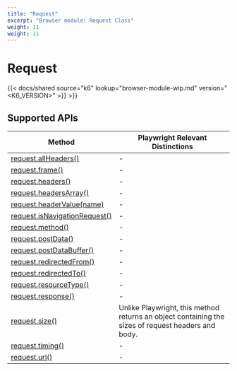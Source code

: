 ```yaml
---
title: "Request"
excerpt: "Browser module: Request Class"
weight: 11
weight: 11
---
```


# Request

{{< docs/shared source="k6" lookup="browser-module-wip.md" version="<K6_VERSION>" >}} >}}

## Supported APIs

| Method                                                                                                                                   | Playwright Relevant Distinctions                                                                   |
| ---------------------------------------------------------------------------------------------------------------------------------------- | -------------------------------------------------------------------------------------------------- |
| <a href="https://playwright.dev/docs/api/class-request#request-all-headers" target="_blank" >request.allHeaders()</a>                    | -                                                                                                  |
| <a href="https://playwright.dev/docs/api/class-request#request-frame" target="_blank" >request.frame()</a>                               | -                                                                                                  |
| <a href="https://playwright.dev/docs/api/class-request#request-headers" target="_blank" >request.headers()</a>                           | -                                                                                                  |
| <a href="https://playwright.dev/docs/api/class-request#request-headers-array" target="_blank" >request.headersArray()</a>                | -                                                                                                  |
| <a href="https://playwright.dev/docs/api/class-request#request-header-value" target="_blank" >request.headerValue(name)</a>              | -                                                                                                  |
| <a href="https://playwright.dev/docs/api/class-request#request-is-navigation-request" target="_blank" >request.isNavigationRequest()</a> | -                                                                                                  |
| <a href="https://playwright.dev/docs/api/class-request#request-method" target="_blank" >request.method()</a>                             | -                                                                                                  |
| <a href="https://playwright.dev/docs/api/class-request#request-post-data" target="_blank" >request.postData()</a>                        | -                                                                                                  |
| <a href="https://playwright.dev/docs/api/class-request#request-post-data-buffer" target="_blank" >request.postDataBuffer()</a>           | -                                                                                                  |
| <a href="https://playwright.dev/docs/api/class-request#request-redirected-from" target="_blank" >request.redirectedFrom()</a>            | -                                                                                                  |
| <a href="https://playwright.dev/docs/api/class-request#request-redirected-to" target="_blank" >request.redirectedTo()</a>                | -                                                                                                  |
| <a href="https://playwright.dev/docs/api/class-request#request-resource-type" target="_blank" >request.resourceType()</a>                | -                                                                                                  |
| <a href="https://playwright.dev/docs/api/class-request#request-response" target="_blank" >request.response()</a>                         | -                                                                                                  |
| [request.size()](/docs/k6/<K6_VERSION>/javascript-api/k6-experimental/browser/request/size)                                          | Unlike Playwright, this method returns an object containing the sizes of request headers and body. |
| <a href="https://playwright.dev/docs/api/class-request#request-timing" target="_blank" >request.timing()</a>                             | -                                                                                                  |
| <a href="https://playwright.dev/docs/api/class-request#request-url" target="_blank" >request.url()</a>                                   | -                                                                                                  |
